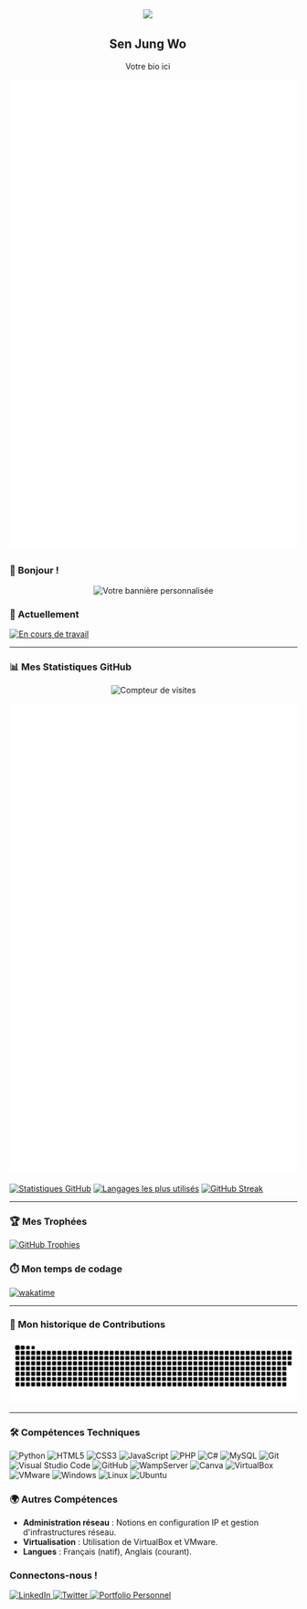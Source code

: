 <div align="center">
  
  <div style="width: 250px; text-align: center; margin-right: 20px;">
    <img src="[1753567769129.jpg](https://github.com/morchid65/morchid65/blob/gh-pages/1753567769129.jpg?raw=true)">
    <h2>Sen Jung Wo</h2>
    <p>Votre bio ici</p>
  </div>
  
  <div style="flex: 1;">
    <div align="center">
      <a href="https://github.com/morchid65">
        <img src="https://raw.githubusercontent.com/morchid65/morchid65/gh-pages/metrics.svg" alt="GitHub Metrics" />
      </a>
      <br>
      </div>
  </div>
</div>

### 👋 Bonjour !
<p align="center">
  <img src="https://github.com/user-attachments/assets/9b1c085e-cff4-4448-b8e8-a658541454d1" alt="Votre bannière personnalisée">
</p>

### 🚀 Actuellement
[![En cours de travail](https://img.shields.io/badge/En%20cours%20de%20travail%20sur-Mon%20projet%20Phénix-blue)](https://github.com/morchid65/mon-projet-phenix)

---

### 📊 Mes Statistiques GitHub

<p align="center">
  <img src="https://komarev.com/ghpvc/?username=morchid65&color=green" alt="Compteur de visites">
</p>

[![GitHub Metrics](https://raw.githubusercontent.com/morchid65/morchid65/gh-pages/metrics.svg)](https://github.com/morchid65)

[![Statistiques GitHub](https://github-readme-stats.vercel.app/api?username=morchid65&show_icons=true&theme=highcontrast)](https://github.com/morchid65)
[![Langages les plus utilisés](https://github-readme-stats.vercel.app/api/top-langs/?username=morchid65&layout=compact&theme=shadow_red)](https://github.com/morchid65)
[![GitHub Streak](https://github-readme-streak-stats.herokuapp.com/?user=morchid65&theme=yeblu&hide_border=true)](https://github.com/morchid65)

---

### 🏆 Mes Trophées 
<p align="center">
  
  [![GitHub Trophies](https://github-profile-trophy.vercel.app/?username=morchid65&theme=radical&no-frame=true)](https://github-profile-trophy.vercel.app/?username=morchid65&theme=radical&no-frame=true)
</p>

### ⏱️ Mon temps de codage
<p align="center">
  
  [![wakatime](https://wakatime.com/badge/user/3d07be02-2a28-4eec-96eb-751c50769ce3.svg)](https://wakatime.com/@3d07be02-2a28-4eec-96eb-751c50769ce3)
</p>

---

### 🐍 Mon historique de Contributions

<p align="center">
<picture>
  <source media="(prefers-color-scheme: dark)" srcset="https://github.com/mikyll/mikyll/blob/output/github-contribution-grid-snake-dark.svg">
  <source media="(prefers-color-scheme: light)" srcset="https://github.com/mikyll/mikyll/blob/output/github-contribution-grid-snake-dark.svg">
  <img alt="github-snake" src="https://github.com/mikyll/mikyll/blob/output/github-contribution-grid-snake-dark.svg">
</picture>
</p>

---

### 🛠️ Compétences Techniques

<p align="left">
  <img src="https://img.shields.io/badge/Python-3776AB?style=for-the-badge&logo=python&logoColor=white" alt="Python">
  <img src="https://img.shields.io/badge/HTML5-E34F26?style=for-the-badge&logo=html5&logoColor=white" alt="HTML5">
  <img src="https://img.shields.io/badge/CSS3-1572B6?style=for-the-badge&logo=css3&logoColor=white" alt="CSS3">
  <img src="https://img.shields.io/badge/JavaScript-F7DF1E?style=for-the-badge&logo=javascript&logoColor=black" alt="JavaScript">
  <img src="https://img.shields.io/badge/PHP-777BB4?style=for-the-badge&logo=php&logoColor=white" alt="PHP">
  <img src="https://img.shields.io/badge/C%23-239120?style=for-the-badge&logo=c-sharp&logoColor=white" alt="C#">
  <img src="https://img.shields.io/badge/MySQL-4479A1?style=for-the-badge&logo=mysql&logoColor=white" alt="MySQL">
  <img src="https://img.shields.io/badge/Git-F05032?style=for-the-badge&logo=git&logoColor=white" alt="Git">
  <img src="https://img.shields.io/badge/Visual_Studio_Code-007ACC?style=for-the-badge&logo=visual-studio-code&logoColor=white" alt="Visual Studio Code">
  <img src="https://img.shields.io/badge/GitHub-100000?style=for-the-badge&logo=github&logoColor=white" alt="GitHub">
  <img src="https://img.shields.io/badge/WampServer-000000?style=for-the-badge&logo=wampserver&logoColor=white" alt="WampServer">
  <img src="https://img.shields.io/badge/Canva-00C4CC?style=for-the-badge&logo=canva&logoColor=white" alt="Canva">
  <img src="https://img.shields.io/badge/VirtualBox-20A7FE?style=for-the-badge&logo=virtualbox&logoColor=white" alt="VirtualBox">
  <img src="https://img.shields.io/badge/VMware-6202EE?style=for-the-badge&logo=vmware&logoColor=white" alt="VMware">
  <img src="https://img.shields.io/badge/Windows-0078D6?style=for-the-badge&logo=windows&logoColor=white" alt="Windows">
  <img src="https://img.shields.io/badge/Linux-FCC624?style=for-the-badge&logo=linux&logoColor=black" alt="Linux">
  <img src="https://img.shields.io/badge/Ubuntu-E95420?style=for-the-badge&logo=ubuntu&logoColor=white" alt="Ubuntu">
</p>

### 🌍 Autres Compétences
- **Administration réseau** : Notions en configuration IP et gestion d'infrastructures réseau.
- **Virtualisation** : Utilisation de VirtualBox et VMware.
- **Langues** : Français (natif), Anglais (courant).

### Connectons-nous !
<p align="left">
  <a href="[URL-DE-VOTRE-LINKEDIN](https://www.linkedin.com/feed/)" target="_blank">
    <img src="https://img.shields.io/badge/LinkedIn-0A66C2?style=for-the-badge&logo=linkedin&logoColor=white" alt="LinkedIn">
  </a>
  <a href="URL-DE-VOTRE-TWITTER" target="_blank">
    <img src="https://img.shields.io/badge/Twitter-1DA1F2?style=for-the-badge&logo=twitter&logoColor=white" alt="Twitter">
  </a>
  <a href="[URL-DE-VOTRE-PORTFOLIO-PERSONNEL](https://jebrilfoitih83.wixsite.com/monportefoliodedev-2)" target="_blank">
    <img src="https://img.shields.io/badge/Portfolio-4A154B?style=for-the-badge&logo=google-chrome&logoColor=white" alt="Portfolio Personnel">
  </a>
</p>
